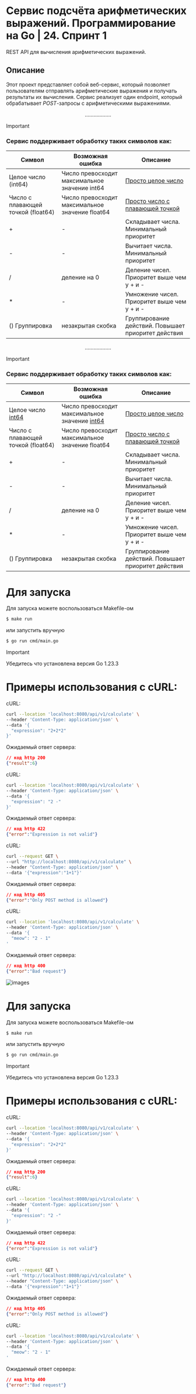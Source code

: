 # Сервис подсчёта арифметических выражений. Программирование на Go | 24. Спринт 1
REST API для вычисления арифметических выражений.

## Описание
Этот проект представляет собой веб-сервис, который позволяет пользователям отправлять арифметические выражения и получать результаты их вычисления. Сервис реализует один endpoint, который обрабатывает *POST*-запросы с арифметическими выражениями.

<div align="center">
  ..................
</div>

> [!IMPORTANT]
> ### Сервис поддерживает обработку таких символов как:
> | Символ | Возможная ошибка | Описание |
> | --- | --- | --- |
> | Целое число (int64) | Число превосходит максимальное значение int64 | [Просто целое число](https://ru.wikipedia.org/wiki/%D0%A6%D0%B5%D0%BB%D0%BE%D0%B5_%D1%87%D0%B8%D1%81%D0%BB%D0%BE)|
> | Число с плавающей точкой (float64) | Число превосходит максимальное значение float64 | [Просто число с плавающей точкой](https://ru.wikipedia.org/wiki/%D0%A7%D0%B8%D1%81%D0%BB%D0%BE_%D1%81_%D0%BF%D0%BB%D0%B0%D0%B2%D0%B0%D1%8E%D1%89%D0%B5%D0%B9_%D0%B7%D0%B0%D0%BF%D1%8F%D1%82%D0%BE%D0%B9)|
> | + | - | Складывает числа. Минимальный приоритет|
> | - | - | Вычитает числа. Минимальный приоритет |
> | / | деление на 0 | Деление чисел. Приоритет выше чем у + и - |
> | * | - | Умножение чисел. Приоритет выше чем у + и - |
> | () Группировка | незакрытая скобка | Группирование действий. Повышает приоритет действия |
<div align="center">
  ..................
</div>

> [!IMPORTANT]
> ### Сервис поддерживает обработку таких символов как:
> | Символ | Возможная ошибка | Описание |
> | --- | --- | --- |
> | Целое число [int64](https://pkg.go.dev/builtin#int64) | Число превосходит максимальное значение [int64](https://pkg.go.dev/builtin#int64) | [Просто целое число](https://ru.wikipedia.org/wiki/%D0%A6%D0%B5%D0%BB%D0%BE%D0%B5_%D1%87%D0%B8%D1%81%D0%BB%D0%BE)|
> | Число с плавающей точкой (float64) | Число превосходит максимальное значение float64 | [Просто число с плавающей точкой](https://ru.wikipedia.org/wiki/%D0%A7%D0%B8%D1%81%D0%BB%D0%BE_%D1%81_%D0%BF%D0%BB%D0%B0%D0%B2%D0%B0%D1%8E%D1%89%D0%B5%D0%B9_%D0%B7%D0%B0%D0%BF%D1%8F%D1%82%D0%BE%D0%B9)|
> | + | - | Складывает числа. Минимальный приоритет|
> | - | - | Вычитает числа. Минимальный приоритет |
> | / | деление на 0 | Деление чисел. Приоритет выше чем у + и - |
> | * | - | Умножение чисел. Приоритет выше чем у + и - |
> | () Группировка | незакрытая скобка | Группирование действий. Повышает приоритет действия |


# Для запуска
Для запуска можете воспользоваться Makefile-ом
```bash
$ make run
```
или запустить вручную
```bash
$ go run cmd/main.go
```
> [!IMPORTANT]
> Убедитесь что установлена версия Go 1.23.3

# Примеры использования с cURL:
cURL:
```bash
curl --location 'localhost:8080/api/v1/calculate' \
--header 'Content-Type: application/json' \
--data '{
  "expression": "2+2*2"
}'
```
Ожидаемый ответ сервера:
```json
// код http 200
{"result":6}
```

cURL:
```bash
curl --location 'localhost:8080/api/v1/calculate' \
--header 'Content-Type: application/json' \
--data '{
  "expression": "2 -"
}'
```
Ожидаемый ответ сервера:
```json
// код http 422
{"error":"Expression is not valid"}
```

cURL:
```bash
curl --request GET \
--url "http://localhost:8080/api/v1/calculate" \
--header "Content-Type: application/json" \
--data '{"expression":"1+1"}'
```
Ожидаемый ответ сервера:
```json
// код http 405
{"error":"Only POST method is allowed"}
```

cURL:
```bash
curl --location 'localhost:8080/api/v1/calculate' \
--header 'Content-Type: application/json' \
--data '{
  "meow": "2 - 1"
'
```
Ожидаемый ответ сервера:
```json
// код http 400
{"error":"Bad request"}
```





![images](https://github.com/user-attachments/assets/09b0393e-ed77-4a61-8ea4-8b057ffb07c1)



# Для запуска
Для запуска можете воспользоваться Makefile-ом
```bash
$ make run
```
или запустить вручную
```bash
$ go run cmd/main.go
```
> [!IMPORTANT]
> Убедитесь что установлена версия Go 1.23.3

# Примеры использования с cURL:
cURL:
```bash
curl --location 'localhost:8080/api/v1/calculate' \
--header 'Content-Type: application/json' \
--data '{
  "expression": "2+2*2"
}'
```
Ожидаемый ответ сервера:
```json
// код http 200
{"result":6}
```

cURL:
```bash
curl --location 'localhost:8080/api/v1/calculate' \
--header 'Content-Type: application/json' \
--data '{
  "expression": "2 -"
}'
```
Ожидаемый ответ сервера:
```json
// код http 422
{"error":"Expression is not valid"}
```

cURL:
```bash
curl --request GET \
--url "http://localhost:8080/api/v1/calculate" \
--header "Content-Type: application/json" \
--data '{"expression":"1+1"}'
```
Ожидаемый ответ сервера:
```json
// код http 405
{"error":"Only POST method is allowed"}
```

cURL:
```bash
curl --location 'localhost:8080/api/v1/calculate' \
--header 'Content-Type: application/json' \
--data '{
  "meow": "2 - 1"
'
```
Ожидаемый ответ сервера:
```json
// код http 400
{"error":"Bad request"}
```

